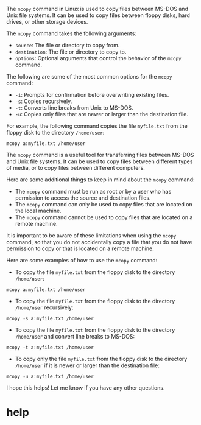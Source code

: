 The `mcopy` command in Linux is used to copy files between MS-DOS and Unix file systems. It can be used to copy files between floppy disks, hard drives, or other storage devices.

The `mcopy` command takes the following arguments:

* `source`: The file or directory to copy from.
* `destination`: The file or directory to copy to.
* `options`: Optional arguments that control the behavior of the `mcopy` command.

The following are some of the most common options for the `mcopy` command:

* `-i`: Prompts for confirmation before overwriting existing files.
* `-s`: Copies recursively.
* `-t`: Converts line breaks from Unix to MS-DOS.
* `-u`: Copies only files that are newer or larger than the destination file.

For example, the following command copies the file `myfile.txt` from the floppy disk to the directory `/home/user`:

```
mcopy a:myfile.txt /home/user
```

The `mcopy` command is a useful tool for transferring files between MS-DOS and Unix file systems. It can be used to copy files between different types of media, or to copy files between different computers.

Here are some additional things to keep in mind about the `mcopy` command:

* The `mcopy` command must be run as root or by a user who has permission to access the source and destination files.
* The `mcopy` command can only be used to copy files that are located on the local machine.
* The `mcopy` command cannot be used to copy files that are located on a remote machine.

It is important to be aware of these limitations when using the `mcopy` command, so that you do not accidentally copy a file that you do not have permission to copy or that is located on a remote machine.

Here are some examples of how to use the `mcopy` command:

* To copy the file `myfile.txt` from the floppy disk to the directory `/home/user`:
```
mcopy a:myfile.txt /home/user
```
* To copy the file `myfile.txt` from the floppy disk to the directory `/home/user` recursively:
```
mcopy -s a:myfile.txt /home/user
```
* To copy the file `myfile.txt` from the floppy disk to the directory `/home/user` and convert line breaks to MS-DOS:
```
mcopy -t a:myfile.txt /home/user
```
* To copy only the file `myfile.txt` from the floppy disk to the directory `/home/user` if it is newer or larger than the destination file:
```
mcopy -u a:myfile.txt /home/user
```

I hope this helps! Let me know if you have any other questions.




# help 

```

```
